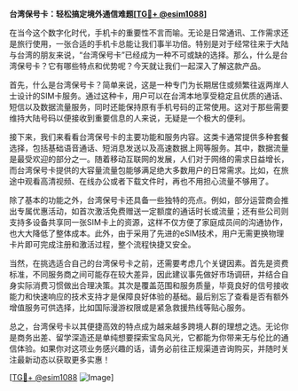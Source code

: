 **台湾保号卡：轻松搞定境外通信难题[[TG💪+ @esim1088](https://t.me/s/esim1088)]**

在当今这个数字化时代，手机卡的重要性不言而喻。无论是日常通讯、工作需求还是旅行使用，一张合适的手机卡总能让我们事半功倍。特别是对于经常往来于大陆与台湾的朋友来说，“台湾保号卡”已经成为一种不可或缺的选择。那么，什么是台湾保号卡？它有哪些特点和优势呢？今天就让我们一起深入了解这款产品。

首先，什么是台湾保号卡？简单来说，这是一种专门为长期居住或频繁往返两岸人士设计的SIM卡服务。通过这种卡，用户可以在台湾本地享受稳定且优质的通话、短信以及数据流量服务，同时还能保持原有手机号码的正常使用。这对于那些需要维持大陆号码以便接收到重要信息的人来说，无疑是一个极大的便利。

接下来，我们来看看台湾保号卡的主要功能和服务内容。这类卡通常提供多种套餐选择，包括基础语音通话、短消息发送以及高速数据上网等服务。其中，数据流量是最受欢迎的部分之一。随着移动互联网的发展，人们对于网络的需求日益增长，而台湾保号卡提供的大容量流量包能够满足绝大多数用户的日常需求。比如，在旅途中观看高清视频、在线办公或者下载文件时，再也不用担心流量不够用了。

除了基本的功能之外，台湾保号卡还具备一些独特的亮点。例如，部分运营商会推出专属优惠活动，如首次激活免费赠送一定额度的通话时长或流量；还有些公司则支持多设备共享同一张SIM卡上的资源，这样不仅方便了家庭成员间的沟通协作，也大大降低了整体成本。此外，由于采用了先进的eSIM技术，用户无需更换物理卡片即可完成注册和激活过程，整个流程快捷又安全。

当然，在挑选适合自己的台湾保号卡之前，还需要考虑几个关键因素。首先是资费标准，不同服务商之间可能存在较大差异，因此建议事先做好市场调研，并结合自身实际消费习惯做出合理决策。其次是覆盖范围和服务质量，毕竟良好的信号接收能力和快速响应的技术支持才是保障良好体验的基础。最后别忘了查看是否有额外增值服务可供选择，比如国际漫游权限或是紧急救援热线等贴心服务。

总之，台湾保号卡以其便捷高效的特点成为越来越多跨境人群的理想之选。无论你是商务出差、留学深造还是单纯想要探索宝岛风光，它都能为你带来无与伦比的通信体验。如果你对这项业务感兴趣的话，请务必前往正规渠道咨询购买，并随时关注最新动态以获取更多实惠！

[[TG💪+ @esim1088](https://t.me/s/esim1088) ![Image](https://i.postimg.cc/4NQfJmqS/Snipaste-2025-05-13-00-14-12.png)]